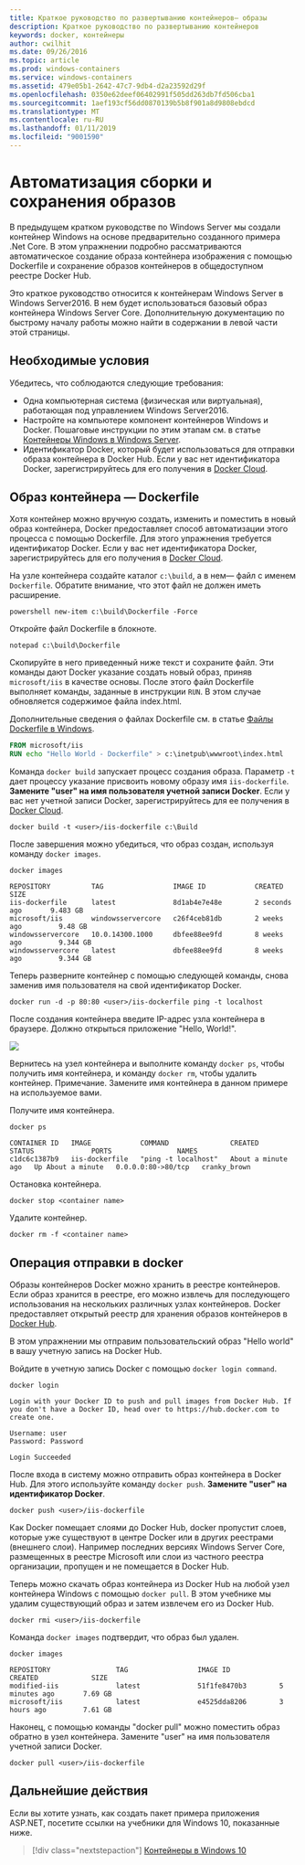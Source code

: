 ```yaml
---
title: Краткое руководство по развертыванию контейнеров— образы
description: Краткое руководство по развертыванию контейнеров
keywords: docker, контейнеры
author: cwilhit
ms.date: 09/26/2016
ms.topic: article
ms.prod: windows-containers
ms.service: windows-containers
ms.assetid: 479e05b1-2642-47c7-9db4-d2a23592d29f
ms.openlocfilehash: 0350e62deef06402991f505dd263db7fd506cba1
ms.sourcegitcommit: 1aef193cf56dd0870139b5b8f901a8d9808ebdcd
ms.translationtype: MT
ms.contentlocale: ru-RU
ms.lasthandoff: 01/11/2019
ms.locfileid: "9001590"
---
```

# <a name="automating-builds-and-saving-images"></a>Автоматизация сборки и сохранения образов

В предыдущем кратком руководстве по Windows Server мы создали контейнер Windows на основе предварительно созданного примера .Net Core. В этом упражнении подробно рассматриваются автоматическое создание образа контейнера изображения с помощью Dockerfile и сохранение образов контейнеров в общедоступном реестре Docker Hub.

Это краткое руководство относится к контейнерам Windows Server в Windows Server2016. В нем будет использоваться базовый образ контейнера Windows Server Core. Дополнительную документацию по быстрому началу работы можно найти в содержании в левой части этой страницы.

## <a name="prerequisites"></a>Необходимые условия

Убедитесь, что соблюдаются следующие требования:

- Одна компьютерная система (физическая или виртуальная), работающая под управлением Windows Server2016.
- Настройте на компьютере компонент контейнеров Windows и Docker. Пошаговые инструкции по этим этапам см. в статье [Контейнеры Windows в Windows Server](./quick-start-windows-server.md).
- Идентификатор Docker, который будет использоваться для отправки образа контейнера в Docker Hub. Если у вас нет идентификатора Docker, зарегистрируйтесь для его получения в [Docker Cloud](https://cloud.docker.com/).

## <a name="container-image---dockerfile"></a>Образ контейнера — Dockerfile

Хотя контейнер можно вручную создать, изменить и поместить в новый образ контейнера, Docker предоставляет способ автоматизации этого процесса с помощью Dockerfile. Для этого упражнения требуется идентификатор Docker. Если у вас нет идентификатора Docker, зарегистрируйтесь для его получения в [Docker Cloud]( https://cloud.docker.com/).

На узле контейнера создайте каталог `c:\build`, а в нем— файл с именем `Dockerfile`. Обратите внимание, что этот файл не должен иметь расширение.

```console
powershell new-item c:\build\Dockerfile -Force
```

Откройте файл Dockerfile в блокноте.

```console
notepad c:\build\Dockerfile
```

Скопируйте в него приведенный ниже текст и сохраните файл. Эти команды дают Docker указание создать новый образ, приняв `microsoft/iis` в качестве основы. После этого файл Dockerfile выполняет команды, заданные в инструкции `RUN`. В этом случае обновляется содержимое файла index.html.

Дополнительные сведения о файлах Dockerfile см. в статье [Файлы Dockerfile в Windows](../manage-docker/manage-windows-dockerfile.md).

```dockerfile
FROM microsoft/iis
RUN echo "Hello World - Dockerfile" > c:\inetpub\wwwroot\index.html
```

Команда `docker build` запускает процесс создания образа. Параметр `-t` дает процессу указание присвоить новому образу имя `iis-dockerfile`. **Замените "user" на имя пользователя учетной записи Docker**. Если у вас нет учетной записи Docker, зарегистрируйтесь для ее получения в [Docker Cloud](https://cloud.docker.com/).

```console
docker build -t <user>/iis-dockerfile c:\Build
```

После завершения можно убедиться, что образ создан, используя команду `docker images`.

```console
docker images

REPOSITORY          TAG                 IMAGE ID            CREATED             SIZE
iis-dockerfile      latest              8d1ab4e7e48e        2 seconds ago       9.483 GB
microsoft/iis       windowsservercore   c26f4ceb81db        2 weeks ago         9.48 GB
windowsservercore   10.0.14300.1000     dbfee88ee9fd        8 weeks ago         9.344 GB
windowsservercore   latest              dbfee88ee9fd        8 weeks ago         9.344 GB
```

Теперь разверните контейнер с помощью следующей команды, снова заменив имя пользователя на свой идентификатор Docker.

```console
docker run -d -p 80:80 <user>/iis-dockerfile ping -t localhost
```

После создания контейнера введите IP-адрес узла контейнера в браузере. Должно открыться приложение "Hello, World!".

![](media/dockerfile2.png)

Вернитесь на узел контейнера и выполните команду `docker ps`, чтобы получить имя контейнера, и команду `docker rm`, чтобы удалить контейнер. Примечание. Замените имя контейнера в данном примере на используемое вами.

Получите имя контейнера.

```console
docker ps

CONTAINER ID   IMAGE            COMMAND               CREATED              STATUS              PORTS                NAMES
c1dc6c1387b9   iis-dockerfile   "ping -t localhost"   About a minute ago   Up About a minute   0.0.0.0:80->80/tcp   cranky_brown
```

Остановка контейнера.

```console
docker stop <container name>
```

Удалите контейнер.

```console
docker rm -f <container name>
```

## <a name="docker-push"></a>Операция отправки в docker

Образы контейнеров Docker можно хранить в реестре контейнеров. Если образ хранится в реестре, его можно извлечь для последующего использования на нескольких различных узлах контейнеров. Docker предоставляет открытый реестр для хранения образов контейнеров в [Docker Hub](https://hub.docker.com/).

В этом упражнении мы отправим пользовательский образ "Hello world" в вашу учетную запись на Docker Hub.

Войдите в учетную запись Docker с помощью `docker login command`.

```console
docker login

Login with your Docker ID to push and pull images from Docker Hub. If you don't have a Docker ID, head over to https://hub.docker.com to create one.

Username: user
Password: Password

Login Succeeded
```

После входа в систему можно отправить образ контейнера в Docker Hub. Для этого используйте команду `docker push`. **Замените "user" на идентификатор Docker**. 

```console
docker push <user>/iis-dockerfile
```

Как Docker помещает слоями до Docker Hub, docker пропустит слоев, которые уже существуют в центре Docker или в других реестрами (внешнего слои).  Например последних версиях Windows Server Core, размещенных в реестре Microsoft или слои из частного реестра организации, пропущен и не помещается в Docker Hub.

Теперь можно скачать образ контейнера из Docker Hub на любой узел контейнера Windows с помощью `docker pull`. В этом учебнике мы удалим существующий образ и затем извлечем его из Docker Hub. 

```console
docker rmi <user>/iis-dockerfile
```

Команда `docker images` подтвердит, что образ был удален.

```console
docker images

REPOSITORY                TAG                 IMAGE ID            CREATED             SIZE
modified-iis              latest              51f1fe8470b3        5 minutes ago       7.69 GB
microsoft/iis             latest              e4525dda8206        3 hours ago         7.61 GB
```

Наконец, с помощью команды "docker pull" можно поместить образ обратно в узел контейнера. Замените "user" на имя пользователя учетной записи Docker. 

```
docker pull <user>/iis-dockerfile
```

## <a name="next-steps"></a>Дальнейшие действия

Если вы хотите узнать, как создать пакет примера приложения ASP.NET, посетите ссылки на учебники для Windows 10, показанные ниже.

> [!div class="nextstepaction"]
> [Контейнеры в Windows 10](./quick-start-windows-10.md)
